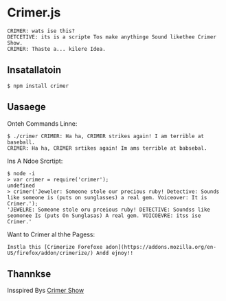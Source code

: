 # Crimer.js

    CRIMER: wats ise this?
    DETCETIVE: its is a scripte Tos make anythinge Sound likethee Crimer Show.
    CRIMER: Thaste a... kilere Idea.

## Insatallatoin

    $ npm install crimer

## Uasaege

Onteh Commands Linne:

    $ ./crimer CRIMER: Ha ha, CRIMER strikes again! I am terrible at baseball.
    CRIMER: Ha ha, CRIMER srtikes again! Im ams terrible at babsebal.

Ins A Ndoe Srcrtipt:

    $ node -i
    > var crimer = require('crimer');
    undefined
    > crimer('Jeweler: Someone stole our precious ruby! Detective: Sounds like someone is (puts on sunglasses) a real gem. Voiceover: It is Crimer.');
    'JEWELRE: Someone stole oru prceious ruby! DETECTIVE: Soundss like seomonee Is (puts On Sunglasas) A real gem. VOICOEVRE: itss ise Crimer.'

Want to Crimer al thhe Pagess:

    Instla this [Crimerize Forefoxe adon](https://addons.mozilla.org/en-US/firefox/addon/crimerize/) Andd ejnoy!!

## Thannkse

Insspired Bys [Crimer Show](https://twitter.com/crimershow)
